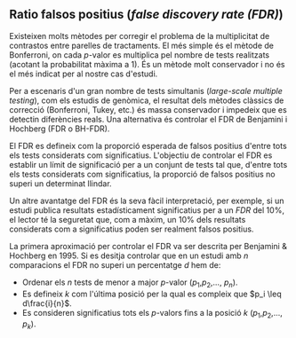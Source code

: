## Ratio falsos positius (*false discovery rate (FDR)*)

Existeixen molts mètodes per corregir el problema de la multiplicitat de contrastos entre parelles de tractaments. El més simple és el mètode de Bonferroni, on cada $p$-valor es multiplica pel nombre de tests realitzats (acotant la probabilitat màxima a 1). És un mètode molt conservador i no és el més indicat per al nostre cas d'estudi.

Per a escenaris d'un gran nombre de tests simultanis (*large-scale multiple testing*), com els estudis de genòmica, el resultat dels mètodes clàssics de correcció (Bonferroni, Tukey, etc.) és massa conservador i impedeix que es detectin diferències reals. Una alternativa és controlar el FDR de Benjamini i Hochberg (FDR o BH-FDR).

El FDR es defineix com la proporció esperada de falsos positius d'entre tots els tests considerats com significatius. L'objectiu de controlar el FDR es establir un límit de significació per a un conjunt de tests tal que, d'entre tots els tests considerats com significatius, la proporció de falsos positius no superi un determinat llindar.

Un altre avantatge del FDR és la seva fàcil interpretació, per exemple, si un estudi publica resultats estadísticament significatius per a un $FDR$ del 10$\%$, el lector té la seguretat que, com a màxim, un 10$\%$ dels resultats considerats com a significatius poden ser realment falsos positius.

La primera aproximació per controlar el FDR va ser descrita per Benjamini $\&$ Hochberg en 1995. Si es desitja controlar que en un estudi amb $n$ comparacions el FDR no superi un percentatge $d$ hem de:

- Ordenar els $n$ tests de menor a major $p$-valor ($p_{1}$,$p_{2}$,..., $p_n$).
- Es defineix $k$ com l'última posició per la qual es compleix que $p_i \leq d\frac{i}{n}$.
- Es consideren significatius tots els $p$-valors fins a la posició $k$ ($p_{1}$,$p_{2}$,..., $p_k$).
